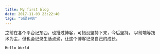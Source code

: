 ```yaml
---
title: My first blog
date: 2017-11-03 23:22:40
tags: "记录开始"
---
```


之前在各个平台记东西，也搭过博客，可惜没坚持下来，今后坚持。
以前端等技术为主，但也会记录生活点滴，让这个博客记录自己的成长。

```
Hello World
```
